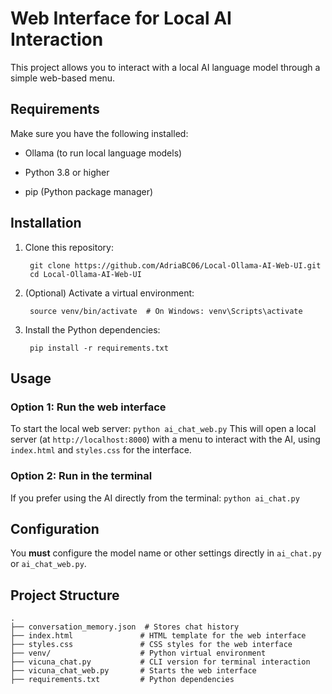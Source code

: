 # Web Interface for Local AI Interaction

This project allows you to interact with a local AI language model through a simple web-based menu.

## Requirements

Make sure you have the following installed:

- Ollama (to run local language models)

- Python 3.8 or higher

- pip (Python package manager)

## Installation

1. Clone this repository:
   ```
    git clone https://github.com/AdriaBC06/Local-Ollama-AI-Web-UI.git
    cd Local-Ollama-AI-Web-UI
   ```
2. (Optional) Activate a virtual environment:
   ```
    source venv/bin/activate  # On Windows: venv\Scripts\activate
   ```
4. Install the Python dependencies:
   ```
    pip install -r requirements.txt
   ```

## Usage
### Option 1: Run the web interface
To start the local web server:
    ```
    python ai_chat_web.py
    ```
This will open a local server (at `http://localhost:8000`) with a menu to interact with the AI, using `index.html` and `styles.css` for the interface.

### Option 2: Run in the terminal
If you prefer using the AI directly from the terminal:
    ```
    python ai_chat.py
    ```

## Configuration

You __must__ configure the model name or other settings directly in `ai_chat.py` or `ai_chat_web.py`.

## Project Structure
    .
    ├── conversation_memory.json  # Stores chat history
    ├── index.html               # HTML template for the web interface
    ├── styles.css               # CSS styles for the web interface
    ├── venv/                    # Python virtual environment
    ├── vicuna_chat.py           # CLI version for terminal interaction
    ├── vicuna_chat_web.py       # Starts the web interface
    ├── requirements.txt         # Python dependencies
